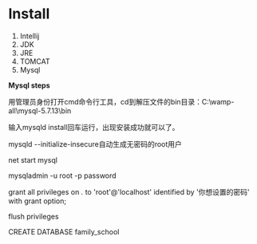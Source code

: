 # Install

1. Intellij
2. JDK
3. JRE
4. TOMCAT
5. Mysql

**Mysql steps**

用管理员身份打开cmd命令行工具，cd到解压文件的bin目录：C:\wamp-all\mysql-5.7.13\bin

输入mysqld install回车运行，出现安装成功就可以了。

mysqld --initialize-insecure自动生成无密码的root用户

net start mysql

mysqladmin -u root -p password

grant all privileges on *.* to 'root'@'localhost' identified by '你想设置的密码' with grant option;

flush privileges

CREATE DATABASE family_school

